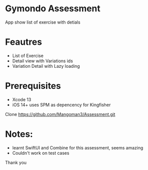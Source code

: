 # Gymondo Assessment
App show list of exercise with detials

# Feautres
- List of Exercise
- Detail view with Variations ids
- Variation Detail with Lazy loading

# Prerequisites
- Xcode 13
- iOS 14+
uses SPM as depencency for Kingfisher

Clone 
https://github.com/Mangoman3/Assessment.git

# Notes:
- learnt SwiftUI and Combine for this assessment, seems amazing
- Couldn't work on test cases
 
Thank you




